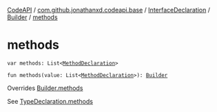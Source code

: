 [CodeAPI](../../../index.md) / [com.github.jonathanxd.codeapi.base](../../index.md) / [InterfaceDeclaration](../index.md) / [Builder](index.md) / [methods](.)

# methods

`var methods: List<`[`MethodDeclaration`](../../-method-declaration/index.md)`>`

`fun methods(value: List<`[`MethodDeclaration`](../../-method-declaration/index.md)`>): `[`Builder`](index.md)

Overrides [Builder.methods](../../-elements-holder/-builder/methods.md)

See [TypeDeclaration.methods](../../-elements-holder/methods.md)

